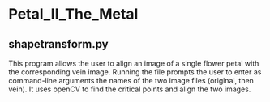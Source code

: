 # Petal_II_The_Metal

## shapetransform.py

This program allows the user to align an image of a single flower petal with the corresponding vein image. Running the file prompts the user to enter as command-line arguments the names of the two image files (original, then vein). It uses openCV to find the critical points and align the two images.
